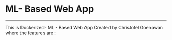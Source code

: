# ML- Based Web App
---
This is Dockerized- ML - Based Web App Created by Christofel Goenawan where the features are :
